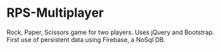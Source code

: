 # RPS-Multiplayer

Rock, Paper, Scissors game for two players.
Uses jQuery and Bootstrap.
First use of persistent data using Firebase, a NoSql DB.